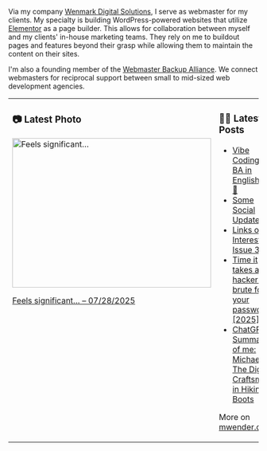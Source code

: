 Via my company [Wenmark Digital Solutions](https://wenmarkdigital.com), I serve as webmaster for my clients. My specialty is building WordPress-powered websites that utilize [Elementor](https://elementor.com/) as a page builder. This allows for collaboration between myself and my clients' in-house marketing teams. They rely on me to buildout pages and features beyond their grasp while allowing them to maintain the content on their sites.

I'm also a founding member of the [Webmaster Backup Alliance](https://webmasterbackupalliance.com/). We connect webmasters for reciprocal support between small to mid-sized web development agencies.

<table><tr><td valign="top" width="50%">

### 📷 Latest Photo
<!-- photo starts -->
<a href="https://photos.mwender.com/feels-significant/"><img src="https://photos.mwender.com/wp-content/uploads/2025/07/50-800x600.png" alt="Feels significant…" width="400" height="300" /></a>
<p><a href="https://photos.mwender.com/feels-significant/">Feels significant… – 07/28/2025</a></p>
<!-- photo ends -->

</td><td valign="top" width="50%">

### 👨‍💻 Latest Posts
<!-- blog starts -->
- [Vibe Coding + BA in English = 💜💯](https://mwender.com/vibe-coding-ba-in-english/)
- [Some Social Updates](https://mwender.com/some-social-updates/)
- [Links of Interest, Issue 30](https://mwender.com/links-of-interest-issue-30/)
- [Time it takes a hacker to brute force your password? [2025]](https://mwender.com/time-it-takes-a-hacker-to-brute-force-your-password-2025/)
- [ChatGPT’s Summary of me: Michael – The Digital Craftsman in Hiking Boots](https://mwender.com/chatgpts-summary-of-me-michael-the-digital-craftsman-in-hiking-boots/)
<!-- blog ends -->

More on [mwender.com](https://mwender.com).

</td></table>